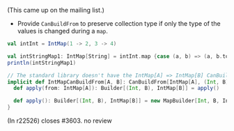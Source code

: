 (This came up on the mailing list.)

 * Provide `CanBuildFrom` to preserve collection type if only the type of the values is changed during a `map`.

```scala
val intInt = IntMap(1 -> 2, 3 -> 4)

val intStringMap1: IntMap[String] = intInt.map {case (a, b) => (a, b.toString)}
println(intStringMap1)

// The standard library doesn't have the IntMap[A] => IntMap[B] CanBuildFrom
implicit def IntMapCanBuildFrom[A, B]: CanBuildFrom[IntMap[A], (Int, B), IntMap[B]] = new CanBuildFrom[IntMap[A], (Int, B), IntMap[B]] {
  def apply(from: IntMap[A]): Builder[(Int, B), IntMap[B]] = apply()

  def apply(): Builder[(Int, B), IntMap[B]] = new MapBuilder[Int, B, IntMap[B]](IntMap.empty[B])
}
```

(In r22526) closes #3603. no review
